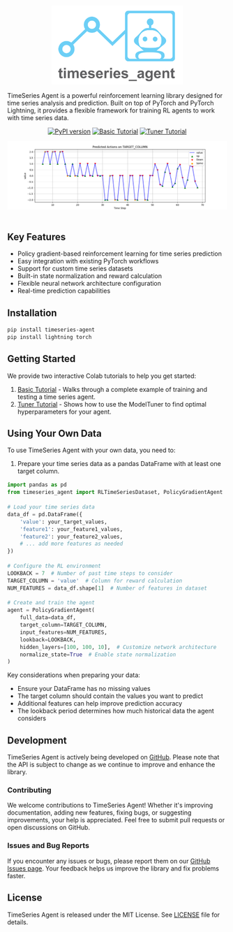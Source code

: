 <div align="center">
  <img src="doc/_static/logo.png" width="300">
</div>

TimeSeries Agent is a powerful reinforcement learning library designed for time series analysis and prediction. Built on top of PyTorch and PyTorch Lightning, it provides a flexible framework for training RL agents to work with time series data.

<div align="center">

[![PyPI version](https://badge.fury.io/py/timeseries-agent.svg)](https://pypi.org/project/timeseries-agent/)
[![Basic Tutorial](https://colab.research.google.com/assets/colab-badge.svg)](https://colab.research.google.com/github/cpohagwu/timeseries_agent/blob/main/examples/timeseries_agent_tutorial.ipynb)
[![Tuner Tutorial](https://colab.research.google.com/assets/colab-badge.svg)](https://colab.research.google.com/github/cpohagwu/timeseries_agent/blob/main/examples/timeseries_agent_tuner_tutorial.ipynb)

</div>
<div align="center">
  <img src="doc/_static/predicted_actions_on_TARGET_COLUMN.png"/>
</div>
<br>

## Key Features

* Policy gradient-based reinforcement learning for time series prediction
* Easy integration with existing PyTorch workflows
* Support for custom time series datasets
* Built-in state normalization and reward calculation
* Flexible neural network architecture configuration
* Real-time prediction capabilities

## Installation

```bash
pip install timeseries-agent
pip install lightning torch
```

## Getting Started

We provide two interactive Colab tutorials to help you get started:
1. [Basic Tutorial](https://colab.research.google.com/github/cpohagwu/timeseries_agent/blob/main/examples/timeseries_agent_tutorial.ipynb) - Walks through a complete example of training and testing a time series agent.
2. [Tuner Tutorial](https://colab.research.google.com/github/cpohagwu/timeseries_agent/blob/main/examples/timeseries_agent_tuner_tutorial.ipynb) - Shows how to use the ModelTuner to find optimal hyperparameters for your agent.

## Using Your Own Data

To use TimeSeries Agent with your own data, you need to:

1. Prepare your time series data as a pandas DataFrame with at least one target column.

```python
import pandas as pd
from timeseries_agent import RLTimeSeriesDataset, PolicyGradientAgent

# Load your time series data
data_df = pd.DataFrame({
    'value': your_target_values,
    'feature1': your_feature1_values,
    'feature2': your_feature2_values,
    # ... add more features as needed
})

# Configure the RL environment
LOOKBACK = 7  # Number of past time steps to consider
TARGET_COLUMN = 'value'  # Column for reward calculation
NUM_FEATURES = data_df.shape[1]  # Number of features in dataset

# Create and train the agent
agent = PolicyGradientAgent(
    full_data=data_df,
    target_column=TARGET_COLUMN,
    input_features=NUM_FEATURES,
    lookback=LOOKBACK,
    hidden_layers=[100, 100, 10],  # Customize network architecture
    normalize_state=True  # Enable state normalization
)
```

Key considerations when preparing your data:
- Ensure your DataFrame has no missing values
- The target column should contain the values you want to predict
- Additional features can help improve prediction accuracy
- The lookback period determines how much historical data the agent considers

## Development

TimeSeries Agent is actively being developed on [GitHub](https://github.com/cpohagwu/timeseries_agent). Please note that the API is subject to change as we continue to improve and enhance the library.

### Contributing

We welcome contributions to TimeSeries Agent! Whether it's improving documentation, adding new features, fixing bugs, or suggesting improvements, your help is appreciated. Feel free to submit pull requests or open discussions on GitHub.

### Issues and Bug Reports

If you encounter any issues or bugs, please report them on our [GitHub Issues page](https://github.com/cpohagwu/timeseries_agent/issues). Your feedback helps us improve the library and fix problems faster.

## License

TimeSeries Agent is released under the MIT License. See [LICENSE](LICENSE) file for details.
